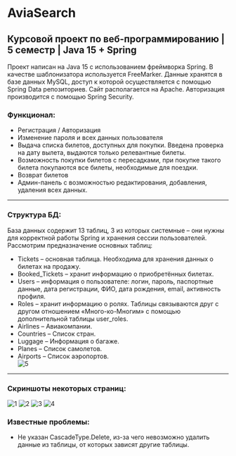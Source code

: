 # AviaSearch
## Курсовой проект по веб-программированию | 5 семестр | Java 15 + Spring
Проект написан на Java 15 с использованием фреймворка Spring. В качестве шаблонизатора используется FreeMarker. Данные хранятся в базе данных MySQL, доступ к которой осуществляется с помощью Spring Data репозиториев. Сайт располагается на Apache. Авторизация производится с помощью Spring Security.    
### Функционал:
- Регистрация / Авторизация
- Изменение пароля и всех данных пользователя
- Выдача списка билетов, доступных для покупки. Введена проверка на дату вылета, выдаются только релевантные билеты.
- Возможность покупки билетов с пересадками, при покупке такого билета покупаются все билеты, необходимые для поездки.
- Возврат билетов
- Админ-панель с возможностью редактирования, добавления, удаления всех данных.   
____
### Структура БД:
База данных содержит 13 таблиц, 3 из которых системные – они нужны для корректной работы Spring и хранения сессии пользователей.
Рассмотрим предназначение основных таблиц:
- Tickets – основная таблица. Необходима для хранения данных о билетах на продажу.
-	Booked_Tickets – хранит информацию о приобретённых билетах.
-	Users – информация о пользователе: логин, пароль, паспортные данные, дата регистрации, ФИО, дата рождения, email, активность профиля.
-	Roles – хранит информацию о ролях. Таблицы связываются друг с другом отношением «Много-ко-Многим» с помощью дополнительной таблицы user_roles.
-	Airlines – Авиакомпании.
-	Countries – Список стран.
-	Luggage – Информация о багаже.
-	Planes – Список самолетов.
-	Airports – Список аэропортов.   
![5](https://user-images.githubusercontent.com/20266345/117109676-ae3a9180-ad8d-11eb-9b6b-af927f684956.jpg)
____
### Скриншоты некоторых страниц:
![1](https://user-images.githubusercontent.com/20266345/117109385-3f5d3880-ad8d-11eb-98c3-5e7cf5ec985b.jpg)
![2](https://user-images.githubusercontent.com/20266345/117109392-408e6580-ad8d-11eb-9179-8eab524f9d4c.jpg)
![3](https://user-images.githubusercontent.com/20266345/117109395-4126fc00-ad8d-11eb-803d-7785fedb24de.jpg)
![4](https://user-images.githubusercontent.com/20266345/117109396-41bf9280-ad8d-11eb-9800-7afc2e016af6.jpg)
### Известные проблемы:
- Не указан CascadeType.Delete, из-за чего невозможно удалить данные из таблицы, от которых зависят другие таблицы.

